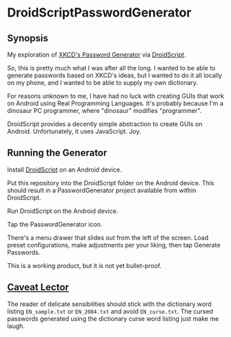 DroidScriptPasswordGenerator
============================

Synopsis
--------

My exploration of [XKCD's Password Generator][1] via [DroidScript][2].

So, this is pretty much what I was after all the long. I wanted to be able to
generate passwords based on XKCD's ideas, but I wanted to do it all locally on
my phone, and I wanted to be able to supply my own dictionary.

For reasons unknown to me, I have had no luck with creating GUIs that work on
Android using Real Programming Languages. It's probably because I'm a dinosaur
PC programmer, where "dinosaur" modifies "programmer".

DroidScript provides a decently simple abstraction to create GUIs on Android.
Unfortunately, it uses JavaScript. Joy.

Running the Generator
---------------------

Install [DroidScript][3] on an Android device.

Put this repository into the DroidScript folder on the Android device. This
should result in a PasswordGenerator project available from within DroidScript.

Run DroidScript on the Android device.

Tap the PasswordGenerator icon.

There's a menu drawer that slides out from the left of the screen. Load preset
configurations, make adjustments per your liking, then tap Generate Passwords.

This is a working product, but it is not yet bullet-proof.

[Caveat Lector][4]
------------------

The reader of delicate sensibilities should stick with the dictionary word
listing `EN_sample.txt` or `EN_2084.txt` and avoid `EN_curse.txt`. The cursed
passwords generated using the dictionary curse word listing just make me laugh.

[1]: https://xkpasswd.net/s/
[2]: http://droidscript.org/
[3]: https://play.google.com/store/apps/details?id=com.smartphoneremote.androidscriptfree
[4]: https://www.merriam-webster.com/dictionary/caveat%20lector
